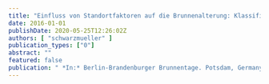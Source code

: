 ```yaml
---
title: "Einfluss von Standortfaktoren auf die Brunnenalterung: Klassifizierung der Berliner Brunnen und Quantifizierung ihres Alterungspotentials"
date: 2016-01-01
publishDate: 2020-05-25T12:26:02Z
authors: [ "schwarzmueller" ]
publication_types: ["0"]
abstract: ""
featured: false
publication: " *In:* Berlin-Brandenburger Brunnentage. Potsdam, Germany. 23.05.-24.05. 2016"
---
```


